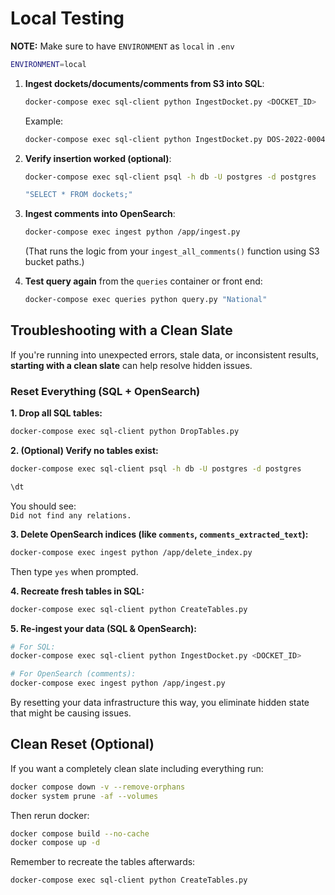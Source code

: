 # **Local Testing**
**NOTE:** Make sure to have `ENVIRONMENT` as `local` in `.env`
```bash
ENVIRONMENT=local
```

1. **Ingest dockets/documents/comments from S3 into SQL**:
   ```bash
   docker-compose exec sql-client python IngestDocket.py <DOCKET_ID>
   ```

   Example:
   ```bash
   docker-compose exec sql-client python IngestDocket.py DOS-2022-0004
   ```

2. **Verify insertion worked (optional)**:
   ```bash
   docker-compose exec sql-client psql -h db -U postgres -d postgres
   ```
   ```bash
   "SELECT * FROM dockets;"
   ```

3. **Ingest comments into OpenSearch**:
   ```bash
   docker-compose exec ingest python /app/ingest.py
   ```

   (That runs the logic from your `ingest_all_comments()` function using S3 bucket paths.)

4. **Test query again** from the `queries` container or front end:
   ```bash
   docker-compose exec queries python query.py "National"
   ```

## Troubleshooting with a Clean Slate

If you're running into unexpected errors, stale data, or inconsistent results, **starting with a clean slate** can help resolve hidden issues.

### Reset Everything (SQL + OpenSearch)

**1. Drop all SQL tables:**
```bash
docker-compose exec sql-client python DropTables.py
```

**2. (Optional) Verify no tables exist:**
```bash
docker-compose exec sql-client psql -h db -U postgres -d postgres
```
```bash
\dt
```
You should see:  
`Did not find any relations.`

**3. Delete OpenSearch indices (like `comments`, `comments_extracted_text`):**
```bash
docker-compose exec ingest python /app/delete_index.py
```
Then type `yes` when prompted.

**4. Recreate fresh tables in SQL:**
```bash
docker-compose exec sql-client python CreateTables.py
```

**5. Re-ingest your data (SQL & OpenSearch):**
```bash
# For SQL:
docker-compose exec sql-client python IngestDocket.py <DOCKET_ID>

# For OpenSearch (comments):
docker-compose exec ingest python /app/ingest.py
```

By resetting your data infrastructure this way, you eliminate hidden state that might be causing issues.

## Clean Reset (Optional)
If you want a completely clean slate including everything run:
```bash
docker compose down -v --remove-orphans
docker system prune -af --volumes
```
Then rerun docker:
```bash
docker compose build --no-cache
docker compose up -d
```
Remember to recreate the tables afterwards:
```bash
docker-compose exec sql-client python CreateTables.py 
```